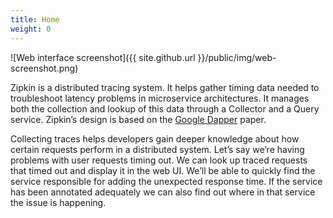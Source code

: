 ```yaml
---
title: Home
weight: 0
---
```


![Web interface screenshot]({{ site.github.url }}/public/img/web-screenshot.png)

Zipkin is a distributed tracing system. It helps gather timing data needed to
troubleshoot latency problems in microservice architectures. It manages both the
collection and lookup of this data through a Collector and a Query service.
Zipkin’s design is based on the
[Google Dapper](http://research.google.com/pubs/pub36356.html) paper.

Collecting traces helps developers gain deeper knowledge about how certain
requests perform in a distributed system. Let’s say we’re having problems with
user requests timing out. We can look up traced requests that timed out and
display it in the web UI. We’ll be able to quickly find the service responsible
for adding the unexpected response time. If the service has been annotated
adequately we can also find out where in that service the issue is happening.
